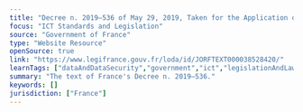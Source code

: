 ```yaml
---
title: "Decree n. 2019–536 of May 29, 2019, Taken for the Application of Law n. 78–17 of January 6, 1978, Relating to Data Processing, Files and Freedoms"
focus: "ICT Standards and Legislation"
source: "Government of France"
type: "Website Resource"
openSource: true
link: "https://www.legifrance.gouv.fr/loda/id/JORFTEXT000038528420/"
learnTags: ["dataAndDataSecurity","government","ict","legislationAndLaw","bias"]
summary: "The text of France's Decree n. 2019–536."
keywords: []
jurisdiction: ["France"]
---
```

